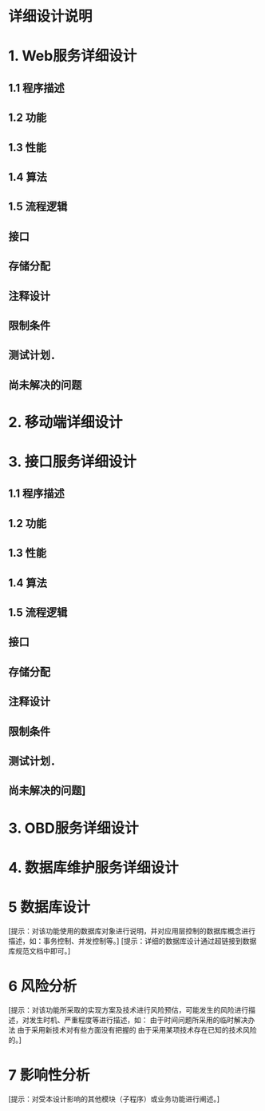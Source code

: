 # 详细设计说明

# 1. Web服务详细设计

## 1.1 程序描述
## 1.2 功能
## 1.3 性能
## 1.4 算法
## 1.5 流程逻辑
## 接口
## 存储分配
## 注释设计
## 限制条件
## 测试计划．
## 尚未解决的问题

# 2. 移动端详细设计

# 3. 接口服务详细设计

## 1.1 程序描述
## 1.2 功能
## 1.3 性能
## 1.4 算法
## 1.5 流程逻辑
## 接口
## 存储分配
## 注释设计
## 限制条件
## 测试计划．
## 尚未解决的问题]

# 3. OBD服务详细设计

# 4. 数据库维护服务详细设计

# 5  数据库设计 #
[提示：对该功能使用的数据库对象进行说明，并对应用层控制的数据库概念进行描述，如：事务控制、并发控制等。]
[提示：详细的数据库设计通过超链接到数据库规范文档中即可。]

# 6  风险分析 #
[提示：对该功能所采取的实现方案及技术进行风险预估，可能发生的风险进行描述，对发生时机、严重程度等进行描述，如：
由于时间问题所采用的临时解决办法
由于采用新技术对有些方面没有把握的
由于采用某项技术存在已知的技术风险的。]
# 7  影响性分析 #
[提示：对受本设计影响的其他模块（子程序）或业务功能进行阐述。]